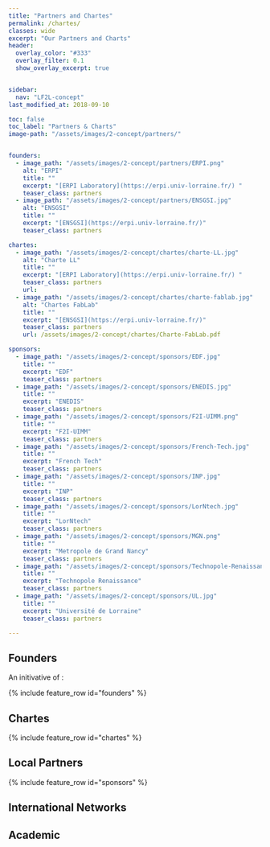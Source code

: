 ```yaml
---
title: "Partners and Chartes"
permalink: /chartes/
classes: wide
excerpt: "Our Partners and Charts"
header:  
  overlay_color: "#333"
  overlay_filter: 0.1
  show_overlay_excerpt: true 


sidebar:
  nav: "LF2L-concept"
last_modified_at: 2018-09-10

toc: false
toc_label: "Partners & Charts"
image-path: "/assets/images/2-concept/partners/"


founders:
  - image_path: "/assets/images/2-concept/partners/ERPI.png"
    alt: "ERPI"
    title: ""    
    excerpt: "[ERPI Laboratory](https://erpi.univ-lorraine.fr/) "
    teaser_class: partners
  - image_path: "/assets/images/2-concept/partners/ENSGSI.jpg"
    alt: "ENSGSI"
    title: ""
    excerpt: "[ENSGSI](https://erpi.univ-lorraine.fr/)"
    teaser_class: partners

chartes:
  - image_path: "/assets/images/2-concept/chartes/charte-LL.jpg"
    alt: "Charte LL"
    title: ""
    excerpt: "[ERPI Laboratory](https://erpi.univ-lorraine.fr/) "
    teaser_class: partners
    url:        
  - image_path: "/assets/images/2-concept/chartes/charte-fablab.jpg"
    alt: "Chartes FabLab"
    title: ""
    excerpt: "[ENSGSI](https://erpi.univ-lorraine.fr/)"
    teaser_class: partners
    url: /assets/images/2-concept/chartes/Charte-FabLab.pdf

sponsors:
  - image_path: "/assets/images/2-concept/sponsors/EDF.jpg"    
    title: ""
    excerpt: "EDF"
    teaser_class: partners
  - image_path: "/assets/images/2-concept/sponsors/ENEDIS.jpg"
    title: ""
    excerpt: "ENEDIS"
    teaser_class: partners
  - image_path: "/assets/images/2-concept/sponsors/F2I-UIMM.png"
    title: ""
    excerpt: "F2I-UIMM"  
    teaser_class: partners  
  - image_path: "/assets/images/2-concept/sponsors/French-Tech.jpg"
    title: ""
    excerpt: "French Tech" 
    teaser_class: partners   
  - image_path: "/assets/images/2-concept/sponsors/INP.jpg"
    title: ""
    excerpt: "INP"  
    teaser_class: partners  
  - image_path: "/assets/images/2-concept/sponsors/LorNtech.jpg"
    title: ""
    excerpt: "LorNtech"  
    teaser_class: partners  
  - image_path: "/assets/images/2-concept/sponsors/MGN.png"
    title: ""
    excerpt: "Metropole de Grand Nancy"  
    teaser_class: partners  
  - image_path: "/assets/images/2-concept/sponsors/Technopole-Renaissance.jpg"
    title: ""
    excerpt: "Technopole Renaissance"  
    teaser_class: partners  
  - image_path: "/assets/images/2-concept/sponsors/UL.jpg"
    title: ""
    excerpt: "Université de Lorraine"  
    teaser_class: partners  

---
```


## Founders

An initivative of :

{% include feature_row id="founders"  %} 


## Chartes

{% include feature_row id="chartes" %} 

## Local Partners

{% include feature_row id="sponsors" %} 


## International Networks


## Academic 



